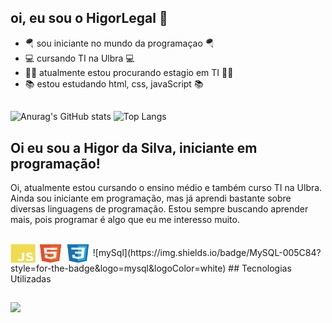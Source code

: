 ## oi, eu sou o HigorLegal 👋

- 🪂 sou iniciante no mundo da programaçao 🪂
- 💻 cursando TI na Ulbra 💻
- 👨‍💻 atualmente estou procurando estagio em TI 👨‍💻
- 📚 estou estudando html, css, javaScript 📚

##

![Anurag's GitHub stats](https://github-readme-stats.vercel.app/api?username=higorLegal&show_icons=true&theme=dark&include_all_commits=true&hide_rank=true)
![Top Langs](https://github-readme-stats.vercel.app/api/top-langs/?username=HigorLegal&layout=compact&theme=dark)

  ## Oi eu sou a Higor da Silva, iniciante em programação!
  
Oi, atualmente estou cursando o ensino médio e também curso TI na Ulbra. Ainda sou iniciante em programação, mas já aprendi bastante sobre diversas linguagens de programação. Estou sempre buscando aprender mais, pois programar é algo que eu me interesso muito.

<div style="display: inline_block"><br>
  <img align="center" alt="Higor-Js" height="30" width="40" src="https://raw.githubusercontent.com/devicons/devicon/master/icons/javascript/javascript-plain.svg">
  <img align="center" alt="Higor-HTML" height="30" width="40" src="https://raw.githubusercontent.com/devicons/devicon/master/icons/html5/html5-original.svg">
  <img align="center" alt="Higor-CSS" height="30" width="40" src="https://raw.githubusercontent.com/devicons/devicon/master/icons/css3/css3-original.svg">
<!-- Badge MySql -->
![mySql](https://img.shields.io/badge/MySQL-005C84?style=for-the-badge&logo=mysql&logoColor=white)
## Tecnologias Utilizadas 
</div>
  
  ##
 
<div>
<div  style="display: inline_block">

  
  <a href="https://www.linkedin.com/in/higor-da-silva-4ab854289)" target="_blank"><img src="https://img.shields.io/badge/-LinkedIn-%230077B5?style=for-the-badge&logo=linkedin&logoColor=white" target="_blank"></a> 
  
</div>



